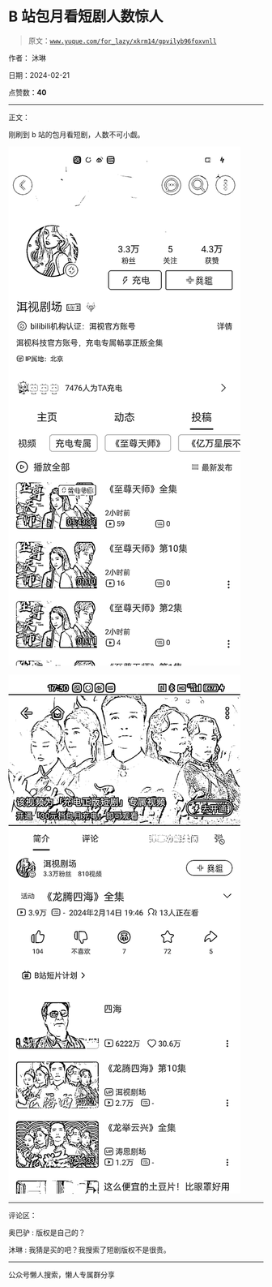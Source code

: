 # B 站包月看短剧人数惊人

> 原文：[`www.yuque.com/for_lazy/xkrm14/gpvilyb96foxvnll`](https://www.yuque.com/for_lazy/xkrm14/gpvilyb96foxvnll)

作者： 沐琳

日期：2024-02-21

点赞数：**40**

* * *

正文：

刚刷到 b 站的包月看短剧，人数不可小觑。

![](img/34a93c4c95f62c1cd227558acf4c1054.png)

![](img/343d160b940ec6111ae2fb573e2f87db.png)

* * *

评论区：

奥巴驴 : 版权是自己的？

沐琳 : 我猜是买的吧？我搜索了短剧版权不是很贵。

* * *

公众号懒人搜索，懒人专属群分享